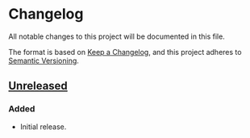 # Changelog

All notable changes to this project will be documented in this file.

The format is based on [Keep a Changelog](https://keepachangelog.com/en/1.1.0/),
and this project adheres to
[Semantic Versioning](https://semver.org/spec/v2.0.0.html).

## [Unreleased]

### Added

- Initial release.

[Unreleased]: https://github.com/qnighy/typed-vec/compare/v0.1.0...HEAD
[0.1.0]: https://github.com/qnighy/typed-vec/releases/tag/v0.1.0
